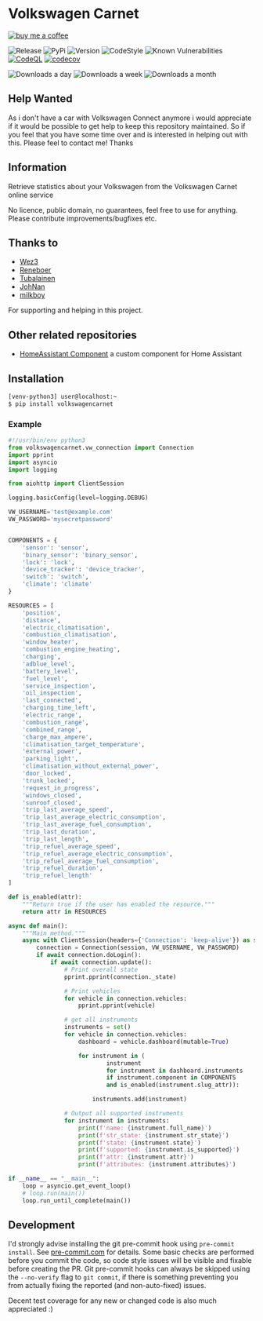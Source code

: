 # Volkswagen Carnet

[![buy me a coffee](https://www.buymeacoffee.com/assets/img/custom_images/yellow_img.png)](https://www.buymeacoffee.com/robinostlund)

![Release](https://img.shields.io/github/workflow/status/robinostlund/volkswagencarnet/Release)
![PyPi](https://img.shields.io/pypi/v/volkswagencarnet)
![Version](https://img.shields.io/github/v/release/robinostlund/volkswagencarnet)
![CodeStyle](https://img.shields.io/endpoint?url=https://raw.githubusercontent.com/astral-sh/ruff/main/assets/badge/v2.json)
![Known Vulnerabilities](https://snyk.io/test/github/robinostlund/volkswagencarnet/badge.svg)
[![CodeQL](https://github.com/robinostlund/volkswagencarnet/actions/workflows/codeql-analysis.yml/badge.svg)](https://github.com/robinostlund/volkswagencarnet/actions/workflows/codeql-analysis.yml)
[![codecov](https://codecov.io/gh/robinostlund/volkswagencarnet/branch/master/graph/badge.svg?token=NH1Q1GH4I3)](https://codecov.io/gh/robinostlund/volkswagencarnet)


![Downloads a day](https://img.shields.io/pypi/dd/volkswagencarnet)
![Downloads a week](https://img.shields.io/pypi/dw/volkswagencarnet)
![Downloads a month](https://img.shields.io/pypi/dm/volkswagencarnet)

## Help Wanted

As i don't have a car with Volkswagen Connect anymore i would appreciate if it would be possible to get help to keep this repository maintained. So if you feel that you have some time over and is interested in helping out with this. Please feel to contact me! Thanks

## Information

Retrieve statistics about your Volkswagen from the Volkswagen Carnet online service

No licence, public domain, no guarantees, feel free to use for anything. Please contribute improvements/bugfixes etc.

## Thanks to

- [Wez3](https://github.com/wez3)
- [Reneboer](https://github.com/reneboer)
- [Tubalainen](https://github.com/tubalainen)
- [JohNan](https://github.com/JohNan)
- [milkboy](https://github.com/milkboy)

For supporting and helping in this project.

## Other related repositories

- [HomeAssistant Component](https://github.com/robinostlund/homeassistant-volkswagencarnet) a custom component for Home Assistant

## Installation

```sh
[venv-python3] user@localhost:~
$ pip install volkswagencarnet
```

### Example

```python
#!/usr/bin/env python3
from volkswagencarnet.vw_connection import Connection
import pprint
import asyncio
import logging

from aiohttp import ClientSession

logging.basicConfig(level=logging.DEBUG)

VW_USERNAME='test@example.com'
VW_PASSWORD='mysecretpassword'


COMPONENTS = {
    'sensor': 'sensor',
    'binary_sensor': 'binary_sensor',
    'lock': 'lock',
    'device_tracker': 'device_tracker',
    'switch': 'switch',
    'climate': 'climate'
}

RESOURCES = [
    'position',
    'distance',
    'electric_climatisation',
    'combustion_climatisation',
    'window_heater',
    'combustion_engine_heating',
    'charging',
    'adblue_level',
    'battery_level',
    'fuel_level',
    'service_inspection',
    'oil_inspection',
    'last_connected',
    'charging_time_left',
    'electric_range',
    'combustion_range',
    'combined_range',
    'charge_max_ampere',
    'climatisation_target_temperature',
    'external_power',
    'parking_light',
    'climatisation_without_external_power',
    'door_locked',
    'trunk_locked',
    'request_in_progress',
    'windows_closed',
    'sunroof_closed',
    'trip_last_average_speed',
    'trip_last_average_electric_consumption',
    'trip_last_average_fuel_consumption',
    'trip_last_duration',
    'trip_last_length',
    'trip_refuel_average_speed',
    'trip_refuel_average_electric_consumption',
    'trip_refuel_average_fuel_consumption',
    'trip_refuel_duration',
    'trip_refuel_length'
]

def is_enabled(attr):
    """Return true if the user has enabled the resource."""
    return attr in RESOURCES

async def main():
    """Main method."""
    async with ClientSession(headers={'Connection': 'keep-alive'}) as session:
        connection = Connection(session, VW_USERNAME, VW_PASSWORD)
        if await connection.doLogin():
            if await connection.update():
                # Print overall state
                pprint.pprint(connection._state)

                # Print vehicles
                for vehicle in connection.vehicles:
                    pprint.pprint(vehicle)

                # get all instruments
                instruments = set()
                for vehicle in connection.vehicles:
                    dashboard = vehicle.dashboard(mutable=True)

                    for instrument in (
                            instrument
                            for instrument in dashboard.instruments
                            if instrument.component in COMPONENTS
                            and is_enabled(instrument.slug_attr)):

                        instruments.add(instrument)

                # Output all supported instruments
                for instrument in instruments:
                    print(f'name: {instrument.full_name}')
                    print(f'str_state: {instrument.str_state}')
                    print(f'state: {instrument.state}')
                    print(f'supported: {instrument.is_supported}')
                    print(f'attr: {instrument.attr}')
                    print(f'attributes: {instrument.attributes}')

if __name__ == "__main__":
    loop = asyncio.get_event_loop()
    # loop.run(main())
    loop.run_until_complete(main())
```

## Development
I'd strongly advise installing the git pre-commit hook using `pre-commit install`. See [pre-commit.com](https://pre-commit.com/) for details.
Some basic checks are performed before you commit the code, so code style issues
will be visible and fixable before creating the PR. Git pre-commit hooks can
always be skipped using the `--no-verify` flag to `git commit`, if there
is something preventing you from actually fixing the reported (and non-auto-fixed) issues.

Decent test coverage for any new or changed code is also much appreciated :)
